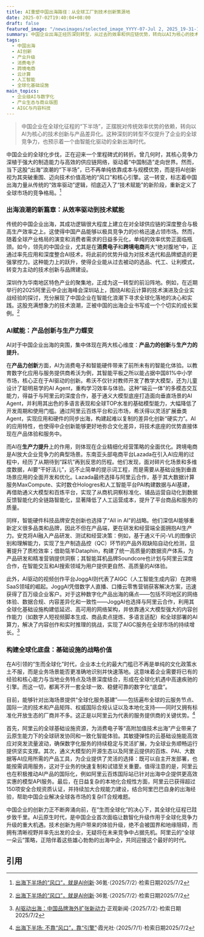 ```yaml
---
title: AI重塑中国出海路径：从全球工厂到技术创新策源地
date: 2025-07-02T19:40:04+08:00
draft: false
featured_image: "/newsimages/selected_image_YYYY-07-Jul 2, 2025_19-31-12-483.jpg"
summary: 中国企业出海正经历深刻转型，从过去的效率和供应链优势，转向以AI为核心的技术创新与品牌塑造，尤其在消费电子和跨境电商领域。AI不仅赋能产品体验升级，更通过自动化和智能化提升企业运营效率。以阿里云为代表的全球化AI云基础设施，成为支撑中国企业实现“生而全球化”战略、在复杂市场中快速落地和合规的关键支柱。
tags: 
  - 中国出海
  - AI创新
  - 产业升级
  - 消费电子
  - 跨境电商
  - 云计算
  - 人工智能
  - 全球化基础设施
main_topics: 
  - 企业级AI与数字化
  - 产业生态与商业版图
  - AIGC与内容科技
---
```


> 中国企业在全球化征程的“下半场”，正摆脱对传统效率优势的依赖，转向以AI为核心的技术创新与产品差异化。这种深刻的转型不仅提升了企业的全球竞争力，也预示着一个由智能化驱动的全新出海时代。

中国企业的全球化步伐，正在迎来一个里程碑式的转折。曾几何时，其核心竞争力深植于强大的制造能力与高效的供应链网络，驱动着“中国制造”走向世界。然而，当下这股“出海”浪潮的“下半场”，已不再单纯依靠成本与规模优势，而是将AI创新视为其突破重围、迈向技术价值高地的“风口”和核心引擎。这一转变，标志着中国出海力量从传统的“效率驱动”逻辑，彻底迈入了“技术赋能”的新阶段，重新定义了全球市场的竞争格局。[^1]

### 出海浪潮的新篇章：从效率驱动到技术赋能

传统的中国企业出海，其成功逻辑很大程度上建立在对全球供应链的深度整合与极高生产效率之上。这使得中国产品能够以极具竞争力的价格迅速占领市场。然而，随着全球产业格局的演变和消费者需求的日益多元化，单纯的效率优势正面临瓶颈。如今，领先的中国企业，尤其是在**消费电子**和**跨境电商**两大“绝对腹地”中，正通过率先应用和深度整合AI技术，将此前的优势升级为对技术迭代和品牌塑造的更强掌控力。这种能力上的跃升，使得企业能从过去被动的选品、代工、让利模式，转变为主动的技术创新与品牌建设。

深圳作为华南地区特色产业的聚集地，正成为这一转型的前沿阵地。例如，在近期举行的2025阿里云中企出海峰会深圳站上，围绕AI和云计算的技术演进及企业实战经验的探讨，充分展现了中国企业在智能化浪潮下寻求全球化落地的决心和实践。这股充满想象力的技术浪潮，正被中国的出海企业书写成一个个切实的成长案例。[^1]

### AI赋能：产品创新与生产力蝶变

AI对于中国企业出海的突围，集中体现在两大核心维度：**产品力的创新**与**生产力的提升**。

在**产品力创新**方面，AI为消费电子和智能硬件带来了前所未有的智能化体验。以教育数字化应用与服务提供商希沃为例，其智能平板之所以能占据中国81%中小学市场，核心正在于AI驱动的创新。希沃不仅针对教师开发了教学大模型，还为儿童设计了聪明易学的AI Agent，重构学习效率与体验。这种“端云一体”的多模态交互能力，得益于与阿里云的深度合作，基于通义大模型底座打造面向垂直场景的AI Agent，并利用其出色的多语言表现和全球TOP水准的基础模型能力，大幅降低了开发周期和使用门槛。通过阿里云百炼平台和云市场，希沃得以灵活扩展垂类Agent，实现应用和硬件的同步出海，构建起难以复制的差异化创新“硬实力”。AI的应用特性，也使得中企创新能够更好地弥合文化差异，将技术底座的优势直接体现在产品体验和服务中。

而AI在**生产力提升**上的作用，则体现在企业精细化经营策略的全面优化。跨境电商是AI放大企业竞争力的典型场景。东南亚头部电商平台Lazada在引入AI应用的过程中，经历了从期待到“踩坑”再到反思的历程。他们发现，面对碎片化场景和多维度数据，AI要“干好活儿”，远不止简单的提示词工程，而是需要从基础设施到垂直场景应用的全面开发和优化。Lazada最终选择与阿里云合作，基于其大数据计算服务MaxCompute、实时数仓Hologres和人工智能平台PAI构建数据与AI基建，再借助通义大模型和百炼平台，实现了从商机洞察标准化、铺品运营自动化到数据反馈智能化的全链路智能化，显著降低了人工运营成本，提升了平台商品和服务的质量。

同样，智能硬件科技品牌安克创新也选择了“All in AI”的战略。他们深信AI能够重新定义很多品类和品牌，因此不但在产品端，更在研发和经营端全面拥抱AI生产力。安克将AI融入产品研发、测试和经营决策：例如，基于通义千问-VL的图像识别和理解能力，实现了生产制造品控（QC）环节的产品外观缺陷自动化检测，显著提升了质检效率；借助瓴羊Dataphin，构建了统一高质量的数据资产体系，为产品研发和精准营销提供洞察；其智能耳机品牌Soundcore也计划与阿里云深度合作，在智能交互和AI搜索领域为用户提供更自然、高质量的AI体验。

此外，AI驱动的视频创作平台JoggAI则代表了AIGC（人工智能生成内容）在跨境SaaS领域的崛起。JoggAI凭借数字人直播、口播云零售营销获客解决方案，迅速获得了百万级企业客户。对于这种数字化产品出海的痛点——包括不同地区的网络体验、数据合规、内容差异化和一致性——JoggAI也选择与阿里云合作，利用其全球化基础设施构建低延迟、高可用的网络架构，并依靠通义大模型强大的内容创作能力（如数字人短视频脚本生成、商品卖点提炼、多语言适配）和全球部署的AI算力，解决了内容创作和实时推理的挑战，实现了AIGC服务在全球市场的持续增长。[^3]

### 构建全球化底盘：基础设施的战略价值

在AI引领的“生而全球化”时代，企业本土化的最大门槛已不再是单纯的文化政策水土不服，而是业务场景能否更准确地识别并快速落地。这意味着企业需要将已有的经验和核心能力与当地业务特点及场景深度结合，形成在全球化机遇中高速疾驰的引擎。而这一切，都离不开一套全球一致、稳健可靠的数字化“底盘”。

目前，能够针对出海场景提供“全球化服务基建”——包括遍布全球的云服务节点、国际一流的技术和产品矩阵、权威国际合规认证以及本地化支持——同时又拥有标准化开放生态的厂商并不多。这正是以阿里云为代表的服务提供商的关键优势。[^2]

首先，阿里云的全球基础设施资源，为消费电子等“高附加值技术出海”产业带来了云原生能力下的全球研发协同和一致化智能体验。其敏捷弹性的云基础设施能高效应对突发流量波动，确保数字化服务的持续稳定与灵活扩展，为全球业务顺畅运行提供坚实支撑。其次，通义大模型的开源生态以及阿里云提供的百炼、PAI、大数据等AI应用所需的产品工具，为企业提供了灵活的选择：既可以自主开发部署，也能按需调用服务，这对于业务的快速复制和试错至关重要。值得注意的是，阿里云也在积极推动AI产品的国际化，例如阿里云百炼国际站已针对出海中企提供更高效实惠的模型API服务。最后，在日益复杂的本地化合规性方面，阿里云已获得超过150项安全合规资质认证，并持续加大合规能力建设，结合阿里巴巴自身的出海经验，帮助中国企业解决全球各市场的复杂IT合规难题。

中国企业的创新力正不断奔涌向前，在“生而全球化”的决心下，其全球化征程已跬步致千里。AI云原生时代，是中国企业首次面临让数智化升级作用于全球化竞争力升级的重大机遇。技术创新为用户带来的体验升级，绝不会被国界和地缘阻碍，而拥有清晰视野并率先出发的企业，无疑将在未来竞争中占据先机。阿里云的“全球一朵云”策略，正陪伴着这些雄心勃勃的出海中企，共同迎接这个最好的时代。
## 引用
[^1]: [出海下半场的“风口”，就是AI创新](https://www.36kr.com/p/3361676122916617)·36氪·（2025/7/2）·检索日期2025/7/2
[^2]: [出海下半场: 不靠“风口”，靠“引擎”](https://xiaguangshe.com/9318/)·霞光社·（2025/7/1）·检索日期2025/7/2
[^3]: [AI驱动出海：中国品牌海外扩张新动力](https://www.zhengguannews.cn/zghnews/269932.html)·正观新闻·（2025/7/2）·检索日期2025/7/2
